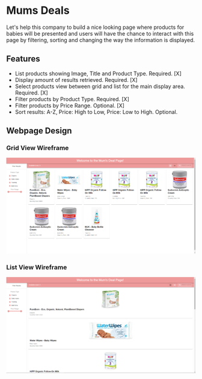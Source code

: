 # Mums Deals

Let's help this company to build a nice looking page where products for babies will be presented and users will have the chance to interact with this page by filtering, sorting and changing the way the information is displayed.

## Features

- List products showing Image, Title and Product Type. Required. [X]
- Display amount of results retrieved. Required. [X]
- Select products view between grid and list for the main display area. Required. [X]
- Filter products by Product Type. Required. [X]
- Filter products by Price Range. Optional. [X]
- Sort results: A-Z, Price: High to Low, Price: Low to High. Optional.

## Webpage Design

### Grid View Wireframe

![Grid View Wireframe](https://github.com/batcheugenio/challenge-eurekalabs/blob/main/screenshots/grid_view.png)

### List View Wireframe
![List View Wireframe](https://github.com/batcheugenio/challenge-eurekalabs/blob/main/screenshots/list_view.png)